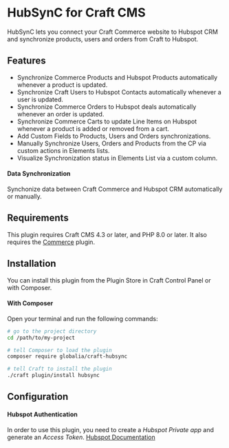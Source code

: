 # HubSynC for Craft CMS

HubSynC lets you connect your Craft Commerce website to Hubspot CRM and synchronize products, users and orders from Craft to Hubspot.

## Features

- Synchronize Commerce Products and Hubspot Products automatically whenever a product is updated.
- Synchronize Craft Users to Hubspot Contacts automatically whenever a user is updated.
- Synchronize Commerce Orders to Hubspot deals automatically whenever an order is updated.
- Synchronize Commerce Carts to update Line Items on Hubspot whenever a product is added or removed from a cart.
- Add Custom Fields to Products, Users and Orders synchronizations.
- Manually Synchronize Users, Orders and Products from the CP via custom actions in Elements lists.
- Visualize Synchronization status in Elements List via a custom column.

#### Data Synchronization

Synchonize data between Craft Commerce and Hubspot CRM automatically or manually.



## Requirements

This plugin requires Craft CMS 4.3 or later, and PHP 8.0 or later. It also requires the [Commerce](https://plugins.craftcms.com/commerce) plugin.

## Installation

You can install this plugin from the Plugin Store in Craft Control Panel or with Composer.

#### With Composer

Open your terminal and run the following commands:

```bash
# go to the project directory
cd /path/to/my-project

# tell Composer to load the plugin
composer require globalia/craft-hubsync

# tell Craft to install the plugin
./craft plugin/install hubsync
```

## Configuration

#### Hubspot Authentication

In order to use this plugin, you need to create a *Hubspot Private app* and generate an *Access Token*.
[Hubspot Documentation](https://developers.hubspot.com/docs/api/private-apps)